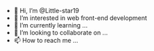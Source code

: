 - 👋 Hi, I’m @Little-star19
- 👀 I’m interested in web front-end development
- 🌱 I’m currently learning ...
- 💞️ I’m looking to collaborate on ...
- 📫 How to reach me ...

<!---
Little-star19/Little-star19 is a ✨ special ✨ repository because its `README.md` (this file) appears on your GitHub profile.
You can click the Preview link to take a look at your changes.
--->
